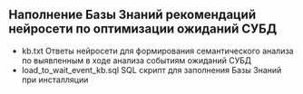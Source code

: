 ## Наполнение Базы Знаний рекомендаций нейросети по оптимизации ожиданий СУБД
- kb.txt Ответы нейросети для формирования семантического анализа по выявленным в ходе анализа событиям ожиданий СУБД
- load_to_wait_event_kb.sql SQL скрипт для заполнения Базы Знаний при инсталляции
